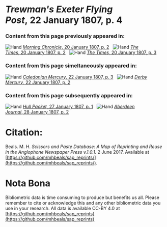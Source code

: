 # *Trewman's Exeter Flying Post*, 22 January 1807, p. 4  
  
### Content from this page previously appeared in:  
![Hand](http://scissorsandpaste.net/wp-content/uploads/2017/06/smallhandpointer.png) [*Morning Chronicle*, 20 January 1807, p. 2](https://mhbeals.github.io/sap_html/Morning-Chronicle/Morning-Chronicle-20-January-1807-p-2)  
![Hand](http://scissorsandpaste.net/wp-content/uploads/2017/06/smallhandpointer.png) [*The Times*, 20 January 1807, p. 2](https://mhbeals.github.io/sap_html/The-Times/The-Times-20-January-1807-p-2)  
![Hand](http://scissorsandpaste.net/wp-content/uploads/2017/06/smallhandpointer.png) [*The Times*, 20 January 1807, p. 3](https://mhbeals.github.io/sap_html/The-Times/The-Times-20-January-1807-p-3)  
  
### Content from this page simeltaneously appeared in:  
![Hand](http://scissorsandpaste.net/wp-content/uploads/2017/06/smallhandpointer.png) [*Caledonian Mercury*, 22 January 1807, p. 3](https://mhbeals.github.io/sap_html/Caledonian-Mercury/Caledonian-Mercury-22-January-1807-p-3)  
![Hand](http://scissorsandpaste.net/wp-content/uploads/2017/06/smallhandpointer.png) [*Derby Mercury*, 22 January 1807, p. 2](https://mhbeals.github.io/sap_html/Derby-Mercury/Derby-Mercury-22-January-1807-p-2)  
  
### Content from this page subsequently appeared in:  
![Hand](http://scissorsandpaste.net/wp-content/uploads/2017/06/smallhandpointer.png) [*Hull Packet*, 27 January 1807, p. 1](https://mhbeals.github.io/sap_html/Hull-Packet/Hull-Packet-27-January-1807-p-1)  
![Hand](http://scissorsandpaste.net/wp-content/uploads/2017/06/smallhandpointer.png) [*Aberdeen Journal*, 28 January 1807, p. 2](https://mhbeals.github.io/sap_html/Aberdeen-Journal/Aberdeen-Journal-28-January-1807-p-2)  


# Citation: 

Beals. M. H. *Scissors and Paste Database: A Map of Reprinting and Reuse in the Anglophone Newspaper Press v.1.0.1.* 2 June 2017. Available at [https://github.com/mhbeals/sap_reprints/](https://github.com/mhbeals/sap_reprints/). 

# Nota Bona

Bibliometric data is time consuming to produce but benefits us all. Please remember to cite or acknowledge this and any other bibliometric data you use in your research. All data is available CC-BY 4.0 at [https://github.com/mhbeals/sap_reprints](https://github.com/mhbeals/sap_reprints)